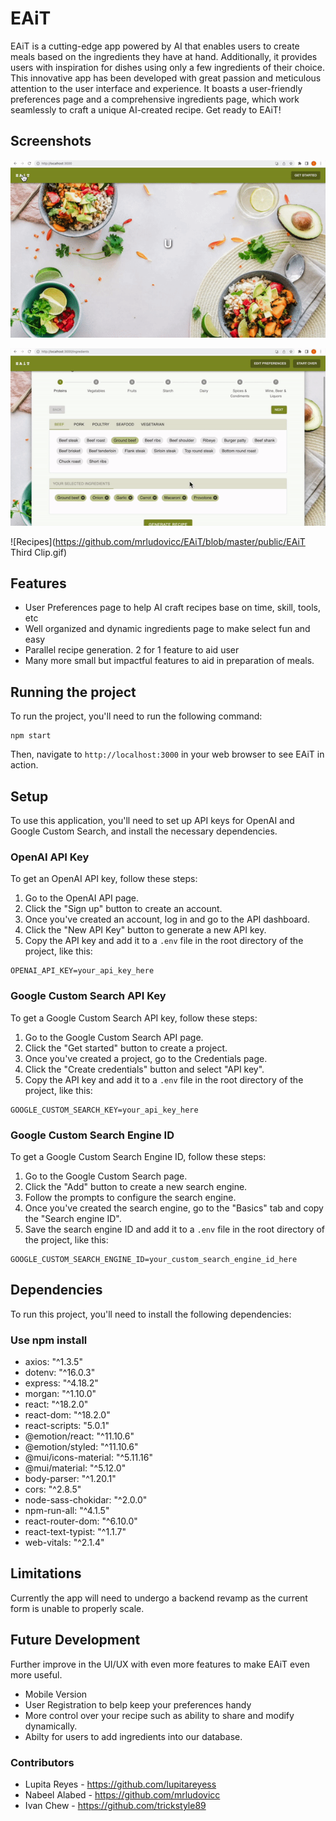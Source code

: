 # EAiT

EAiT is a cutting-edge app powered by AI that enables users to create meals based on the ingredients they have at hand. Additionally, it provides users with inspiration for dishes using only a few ingredients of their choice. This innovative app has been developed with great passion and meticulous attention to the user interface and experience. It boasts a user-friendly preferences page and a comprehensive ingredients page, which work seamlessly to craft a unique AI-created recipe. Get ready to EAiT!

## Screenshots

![Landing and Preferences Page](https://github.com/mrludovicc/EAiT/blob/master/public/firstEAiT.gif)

![Ingredients Page](https://github.com/mrludovicc/EAiT/blob/master/public/secondEAiT.gif)

![Recipes](https://github.com/mrludovicc/EAiT/blob/master/public/EAiT Third Clip.gif)


## Features

- User Preferences page to help AI craft recipes base on time, skill, tools, etc
- Well organized and dynamic ingredients page to make select fun and easy
- Parallel recipe generation. 2 for 1 feature to aid user
- Many more small but impactful features to aid in preparation of meals.

## Running the project
To run the project, you'll need to run the following command:

```
npm start
```

Then, navigate to `http://localhost:3000` in your web browser to see EAiT in action.

## Setup

To use this application, you'll need to set up API keys for OpenAI and Google Custom Search, and install the necessary dependencies.

### OpenAI API Key
To get an OpenAI API key, follow these steps:

1. Go to the OpenAI API page.
2. Click the "Sign up" button to create an account.
3. Once you've created an account, log in and go to the API dashboard.
4. Click the "New API Key" button to generate a new API key.
5. Copy the API key and add it to a `.env` file in the root directory of the project, like this:
```
OPENAI_API_KEY=your_api_key_here
```

### Google Custom Search API Key
To get a Google Custom Search API key, follow these steps:

1. Go to the Google Custom Search API page.
2. Click the "Get started" button to create a project.
3. Once you've created a project, go to the Credentials page.
4. Click the "Create credentials" button and select "API key".
5. Copy the API key and add it to a `.env` file in the root directory of the project, like this:

```
GOOGLE_CUSTOM_SEARCH_KEY=your_api_key_here
```

### Google Custom Search Engine ID
To get a Google Custom Search Engine ID, follow these steps:

1. Go to the Google Custom Search page.
2. Click the "Add" button to create a new search engine.
3. Follow the prompts to configure the search engine.
4. Once you've created the search engine, go to the "Basics" tab and copy the "Search engine ID".
5. Save the search engine ID and add it to a `.env` file in the root directory of the project, like this:

```
GOOGLE_CUSTOM_SEARCH_ENGINE_ID=your_custom_search_engine_id_here
```

## Dependencies
To run this project, you'll need to install the following dependencies:

### Use npm install
- axios: "^1.3.5"
- dotenv: "^16.0.3"
- express: "^4.18.2"
- morgan: "^1.10.0"
- react: "^18.2.0"
- react-dom: "^18.2.0"
- react-scripts: "5.0.1"
- @emotion/react: "^11.10.6"
- @emotion/styled: "^11.10.6"
- @mui/icons-material: "^5.11.16"
- @mui/material: "^5.12.0"
- body-parser: "^1.20.1"
- cors: "^2.8.5"
- node-sass-chokidar: "^2.0.0"
- npm-run-all: "^4.1.5"
- react-router-dom: "^6.10.0"
- react-text-typist: "^1.1.7"
- web-vitals: "^2.1.4"

## Limitations

Currently the app will need to undergo a backend revamp as the current form is unable to properly scale.

## Future Development

Further improve in the UI/UX with even more features to make EAiT even more useful. 

- Mobile Version
- User Registration to belp keep your preferences handy
- More control over your recipe such as ability to share and modify dynamically.
- Abilty for users to add ingredients into our database.


### Contributors

- Lupita Reyes - https://github.com/lupitareyess
- Nabeel Alabed - https://github.com/mrludovicc
- Ivan Chew - https://github.com/trickstyle89

